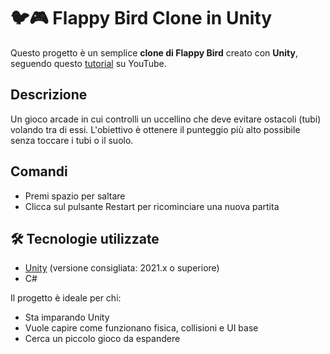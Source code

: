 # 🐦🎮 Flappy Bird Clone in Unity

Questo progetto è un semplice **clone di Flappy Bird** creato con **Unity**, seguendo questo [tutorial](https://www.youtube.com/watch?v=XtQMytORBmM) su YouTube.

## Descrizione
Un gioco arcade in cui controlli un uccellino che deve evitare ostacoli (tubi) volando tra di essi. L'obiettivo è ottenere il punteggio più alto possibile senza toccare i tubi o il suolo.

## Comandi
- Premi spazio per saltare
- Clicca sul pulsante Restart per ricominciare una nuova partita

## 🛠️ Tecnologie utilizzate
- [Unity](https://unity.com/) (versione consigliata: 2021.x o superiore)
- C#

Il progetto è ideale per chi:
- Sta imparando Unity
- Vuole capire come funzionano fisica, collisioni e UI base
- Cerca un piccolo gioco da espandere
